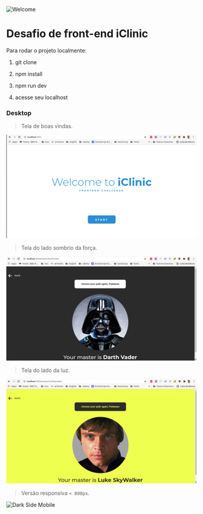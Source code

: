 ![Welcome](logo-small.png?raw=true "Bem vindo!")
# Desafio de front-end iClinic

Para rodar o projeto localmente:

1) git clone

2) npm install

3) npm run dev

4) acesse seu localhost


### Desktop

> Tela de boas vindas.

![Welcome](/src/assets/images/home-desktop.png?raw=true "Bem vindo!")

> Tela do lado sombrio da força.

![Dark Side](/src/assets/images/interna-01.png?raw=true "Dark side")

> Tela do lado da luz.

![Light Side](/src/assets/images/interna-02.png?raw=true "Light side")

>  Versão responsiva `< 800px`.

![Dark Side Mobile](dark-side-mobile.png?raw=true "Dark side mobile")
